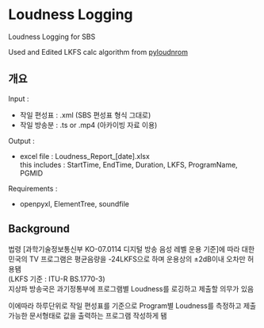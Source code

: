 # Loudness Logging
Loudness Logging for SBS   

Used and Edited LKFS calc algorithm from [pyloudnrom](https://github.com/csteinmetz1/pyloudnorm)   
    
## 개요
Input :
* 작일 편성표 : .xml (SBS 편성표 형식 그대로)
* 작일 방송분 : .ts or .mp4 (아카이빙 자료 이용)

Output :
* excel file : Loudness_Report_[date].xlsx   
this includes : StartTime, EndTime, Duration, LKFS, ProgramName, PGMID   

Requirements :
* openpyxl, ElementTree, soundfile

## Background
법령 [과학기술정보통신부 KO-07.0114 디지털 방송 음성 레벨 운용 기준]에 따라 대한민국의 TV 프로그램은 평균음량을 -24LKFS으로 하며 운용상의 ±2dB이내 오차만 허용됌  
(LKFS 기준 : ITU-R BS.1770-3)    
지상파 방송국은 과기정통부에 프로그램별 Loudness를 로깅하고 제출할 의무가 있음

이에따라 하루단위로 작일 편성표를 기준으로 Program별 Loudness를 측정하고 제출 가능한 문서형태로 값을 출력하는 프로그램 작성하게 됌
           
    